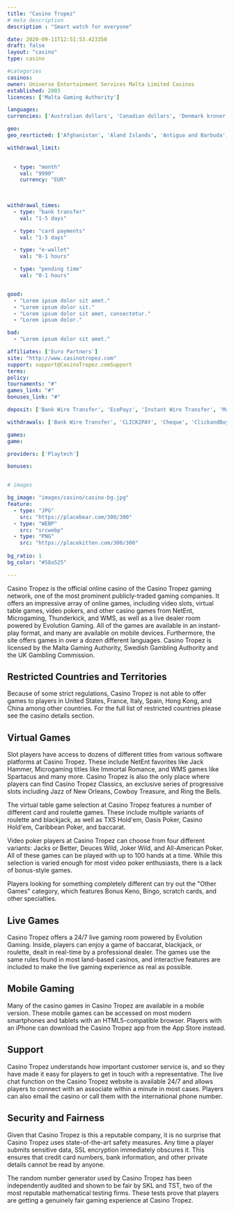 ```yaml
---
title: "Casino Tropez"
# meta description
description : "Smart watch for everyone"

date: 2020-09-11T12:51:53.423358
draft: false
layout: "casino" 
type: casino

#categories
casinos: 
owner: Universe Entertainment Services Malta Limited Casinos
established: 2003
licences: ['Malta Gaming Authority']

languages: 
currencies: ['Australian dollars', 'Canadian dollars', 'Denmark kroner', 'Euros', 'British pounds sterling', 'Norwegian kroner', 'Russian rubles', 'US dollars', 'South African Rand']

geo: 
geo_resrticted: ['Afghanistan', 'Aland Islands', 'Antigua and Barbuda', 'Asia', 'Australia', 'Australian Capital Territory', 'New South Wales', 'Northern Territory', 'Queensland', 'South Australia', 'Tasmania', 'Victoria', 'Western Australia', 'Bahamas', 'Barbados', 'Belgium', 'Belize', 'Bulgaria', 'China', 'Colombia', 'Cuba', 'Cyprus', 'Czech Republic', 'Denmark', 'Dominica', 'Estonia', 'Faroe Islands', 'France', 'Germany', 'Schleswig-Holstein', 'Greenland', 'Grenada', 'Guyana', 'Haiti', 'Hong Kong', 'Hungary', 'Iran', 'Iraq', 'Israel', 'Italy', 'Jamaica', 'Latvia', 'Libya', 'Macau', 'Montserrat', 'Netherlands', 'Netherlands Antilles', 'Philippines', 'Poland', 'Portugal', 'Puerto Rico', 'Romania', 'Saint Kitts and Nevis', 'Saint Lucia', 'Saint Vincent and the Grenadines', 'Singapore', 'Slovakia', 'Slovenia', 'Spain', 'Sudan', 'Suriname', 'Sweden', 'Switzerland', 'Syria', 'Trinidad and Tobago', 'Turkey', 'United Kingdom', 'United States', 'Alabama', 'Alaska', 'American Samoa', 'Arizona', 'Arkansas', 'California', 'Colorado', 'Connecticut', 'Delaware', 'District of Columbia', 'Florida', 'Georgia(US)', 'Guam', 'Hawaii', 'Idaho', 'Illinois', 'Indiana', 'Iowa', 'Kansas', 'Kentucky', 'Louisiana', 'Maine', 'Maryland', 'Massachusetts', 'Michigan', 'Minnesota', 'Mississippi', 'Missouri', 'Montana', 'Nebraska', 'Nevada', 'New Hampshire', 'New Jersey', 'New Mexico', 'New York', 'North Carolina', 'North Dakota', 'Northern Mariana Islands', 'Ohio', 'Oklahoma', 'Oregon', 'Pennsylvania', 'Rhode Island', 'South Carolina', 'South Dakota', 'Tennessee', 'Texas', 'U.S. Virgin Islands', 'Utah', 'Vermont', 'Virginia', 'Washington', 'West Virginia', 'Wisconsin', 'Wyoming']

withdrawal_limit:

  
  - type: "month"
    val: "9990"
    currency: "EUR"
  
  

withdrawal_times:
  - type: "bank transfer"
    val: "1-5 days"

  - type: "card payments"
    val: "1-5 days"

  - type: "e-wallet"
    val: "0-1 hours"

  - type: "pending time"
    val: "0-1 hours"


good:
  - "Lorem ipsum dolor sit amet."
  - "Lorem ipsum dolor sit."
  - "Lorem ipsum dolor sit amet, consectetur."
  - "Lorem ipsum dolor."

bad:
  - "Lorem ipsum dolor sit amet."

affiliates: ['Euro Partners']
site: "http://www.casinotropez.com"
support: support@CasinoTropez.comSupport
terms:
policy:
tournaments: "#"
games_link: "#"
bonuses_link: "#"

deposit: ['Bank Wire Transfer', 'EcoPayz', 'Instant Wire Transfer', 'Maestro', 'MasterCard', 'Neteller', 'PayPal', 'Paysafe Card', 'instaDebit', 'Visa', 'Entropay', 'Przelewy24', 'iDEAL', 'Sofortuberweisung', 'Nordea', 'POLi', 'GiroPay', 'EPS', 'Abaqoos', 'eKonto', 'Moneta', 'Multibanco', 'Diners Club International', 'DineroMail', 'FundSend', 'QIWI', 'Todito Cash', 'Skrill', 'AstroPay Card', 'dotpay', 'PugglePay', 'WebMoney', 'Yandex Money', 'PayU', 'SafetyPay', 'iDebit', 'Trustly', 'TrustPay', 'Transferencia Bancaria Local', 'Zimpler', 'Instant Bank Transfer']

withdrawals: ['Bank Wire Transfer', 'CLICK2PAY', 'Cheque', 'ClickandBuy', 'Neteller', 'instaDebit', 'Visa', 'Skrill', 'WebMoney']

games: 
game:

providers: ['Playtech']

bonuses:


# images

bg_image: "images/casino/casino-bg.jpg"  
feature:
  - type: "JPG" 
    src: "https://placebear.com/300/300"
  - type: "WEBP"
    src: "srcwebp"
  - type: "PNG"
    src: "https://placekitten.com/300/300"  
 
bg_ratio: 1 
bg_color: "#58a525"  

---
```


Casino Tropez is the official online casino of the Casino Tropez gaming network, one of the most prominent publicly-traded gaming companies. It offers an impressive array of online games, including video slots, virtual table games, video pokers, and other casino games from NetEnt, Microgaming, Thunderkick, and WMS, as well as a live dealer room powered by Evolution Gaming. All of the games are available in an instant-play format, and many are available on mobile devices. Furthermore, the site offers games in over a dozen different languages. Casino Tropez is licensed by the Malta Gaming Authority, Swedish Gambling Authority and the UK Gambling Commission.

## Restricted Countries and Territories
Because of some strict regulations, Casino Tropez is not able to offer games to players in United States, France, Italy, Spain, Hong Kong, and China among other countries. For the full list of restricted countries please see the casino details section.

## Virtual Games
Slot players have access to dozens of different titles from various software platforms at Casino Tropez. These include NetEnt favorites like Jack Hammer, Microgaming titles like Immortal Romance, and WMS games like Spartacus and many more. Casino Tropez is also the only place where players can find Casino Tropez Classics, an exclusive series of progressive slots including Jazz of New Orleans, Cowboy Treasure, and Ring the Bells.

The virtual table game selection at Casino Tropez features a number of different card and roulette games. These include multiple variants of roulette and blackjack, as well as TXS Hold'em, Oasis Poker, Casino Hold'em, Caribbean Poker, and baccarat.

Video poker players at Casino Tropez can choose from four different variants: Jacks or Better, Deuces Wild, Joker Wild, and All-American Poker. All of these games can be played with up to 100 hands at a time. While this selection is varied enough for most video poker enthusiasts, there is a lack of bonus-style games.

Players looking for something completely different can try out the "Other Games" category, which features Bonus Keno, Bingo, scratch cards, and other specialties.

## Live Games
Casino Tropez offers a 24/7 live gaming room powered by Evolution Gaming. Inside, players can enjoy a game of baccarat, blackjack, or roulette, dealt in real-time by a professional dealer. The games use the same rules found in most land-based casinos, and interactive features are included to make the live gaming experience as real as possible.

## Mobile Gaming
Many of the casino games in Casino Tropez are available in a mobile version. These mobile games can be accessed on most modern smartphones and tablets with an HTML5-compatible browser. Players with an iPhone can download the Casino Tropez app from the App Store instead.

## Support
Casino Tropez understands how important customer service is, and so they have made it easy for players to get in touch with a representative. The live chat function on the Casino Tropez website is available 24/7 and allows players to connect with an associate within a minute in most cases. Players can also email the casino or call them with the international phone number.

## Security and Fairness
Given that Casino Tropez is this a reputable company, it is no surprise that Casino Tropez uses state-of-the-art safety measures. Any time a player submits sensitive data, SSL encryption immediately obscures it. This ensures that credit card numbers, bank information, and other private details cannot be read by anyone.

The random number generator used by Casino Tropez has been independently audited and shown to be fair by SKL and TST, two of the most reputable mathematical testing firms. These tests prove that players are getting a genuinely fair gaming experience at Casino Tropez.